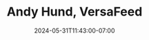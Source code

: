 ---
title: "Andy Hund, VersaFeed"
description: " "
date: "2024-05-31T11:43:00-07:00"
quote: "*Steve is a total pro and a pleasure to work with*. He redesigned our website, logo/branding, and marketing materials. His turn-around times are stellar, and his work is top notch. I highly recommend Steve for your website/branding projects."
---